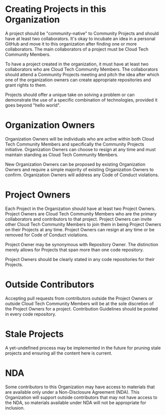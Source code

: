 # Creating Projects in this Organization

A project should be "community-native" to Community Projects and should have at least two collaborators. It's okay to incubate an idea in a personal GitHub and move it to this organization after finding one or more collaborators. The main collaborators of a project must be Cloud Tech Community Members.

To have a project created in the organization, it must have at least two collaborators who are Cloud Tech Community Members. The collaborators should attend a Community Projects meeting and pitch the idea after which one of the organization owners can create appropriate repositories and grant rights to them.

Projects should offer a unique take on solving a problem or can demonstrate the use of a specific combination of technologies, provided it goes beyond "hello world".

# Organization Owners

Organization Owners will be individuals who are active within both Cloud Tech Community Members and specifically the Community Projects initiative. Organization Owners can choose to resign at any time and must maintain standing as Cloud Tech Community Members.

New Organization Owners can be proposed by existing Organization Owners and require a simple majority of existing Organization Owners to confirm. Organization Owners will address any Code of Conduct violations.

# Project Owners

Each Project in the Organization should have at least two Project Owners. Project Owners are Cloud Tech Community Members who are the primary collaborators and contributors to that project. Project Owners can invite other Cloud Tech Community Members to join them in being Project Owners on their Projects at any time. Project Owners can resign at any time or be removed for Code of Conduct violations.

Project Owner may be synonymous with Repository Owner. The distinction merely allows for Projects that span more than one code repository.

Project Owners should be clearly stated in any code repositories for their Projects.

# Outside Contributors

Accepting pull requests from contributors outside the Project Owners or outside Cloud Tech Community Members will be at the sole discretion of the Project Owners for a project. Contribution Guidelines should be posted in every code repository.

# Stale Projects

A yet-undefined process may be implemented in the future for pruning stale projects and ensuring all the content here is current.

# NDA

Some contributors to this Organization may have access to materials that are available only under a Non-Disclosure Agreement (NDA). This Organization will support outside contributors that may not have access to the NDA, so materials available under NDA will not be appropriate for inclusion.
